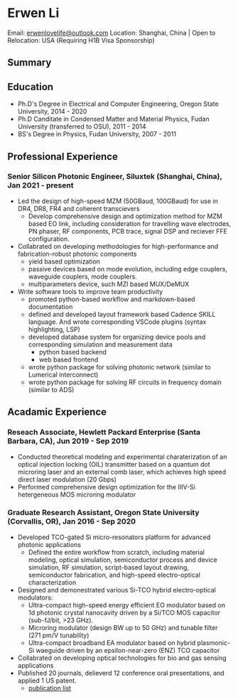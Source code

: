 # Erwen Li

Email: erwenlovelife@outlook.com
Location: Shanghai, China | Open to Relocation: USA (Requiring H1B Visa Sponsorship)  

## Summary

## Education

- Ph.D's Degree in Electrical and Computer Engineering, Oregon State University, 2014 - 2020
- Ph.D Canditate in Condensed Matter and Material Physics, Fudan University (transferred to OSU), 2011 - 2014
- BS's Degree in Physics, Fudan University, 2007 - 2011

## Professional Experience

### Senior Silicon Photonic Engineer, Siluxtek (Shanghai, China), Jan 2021 - present

- Led the design of high-speed MZM (50GBaud, 100GBaud) for use in DR4, DR8, FR4 and coherent transcievers
    - Develop comprehensive design and optimization method for MZM based EO link, including consideration for travelling wave electrodes, PN phaser, RF components, PCB trace, signal DSP and reciever FFE configuration.
- Collabrated on developing methodologies for high-performance and fabrication-robust photonic components
    - yield based optimization
    - passive devices based on mode evolution, including edge couplers, waveguide couplers, mode couplers.
    - multiparameters device, such MZI based MUX/DeMUX
- Write software tools to improve team productivity
    - promoted python-based workflow and markdown-based documentation
    - defined and developed layout framework based Cadence SKILL language. And wrote corresponding VSCode plugins (syntax highlighting, LSP)
    - developed database system for organizing device pools and corresponding simulation and measurement data
        - python based backend
        - web based frontend
    - wrote python package for solving photonic network (similar to Lumerical interconnect)
    - wrote python package for solving RF circuits in frequency domain (similar to ADS)

## Acadamic Experience

### Reseach Associate, Hewlett Packard Enterprise (Santa Barbara, CA), Jun 2019 - Sep 2019

- Conducted theoretical modeling and experimental charaterization of an optical injection locking (OIL) transmitter based on a quantum dot microring laser and an external comb laser, which achieves high speed direct laser modulation (20 Gbps)
- Performed comprehensive design optimization for the IIIV-Si hetergeneous MOS microring modulator

### Graduate Research Assistant, Oregon State University (Corvallis, OR), Jan 2016 - Sep 2020

- Developed TCO-gated Si micro-resonators platform for advanced photonic applications
    - Defined the entire workflow from scratch, including material modeling, optical simulation, semiconductor process and device simulation, RF simulation, script-based layout drawing, semiconductor fabrication, and high-speed electro-optical characterization
- Designed and demonestrated various Si-TCO hybrid electro-optical modulators:
    - Ultra-compact high-speed energy efficient EO modulator based on 1d photonic crystal nanocavity driven by a Si/TCO MOS capacitor (sub-fJ/bit, >23 GHz).
    - Microring modulator (design BW up to 50 GHz) and tunable filter (271 pm/V tunability)
    - Ultra-compact broadband EA modulator based on hybrid plasmonic-Si waeguide driven by an epsilon-near-zero (ENZ) TCO capacitor
- Collabrated on developing optical technologies for bio and gas sensing applications
- Published 20 journals, delieverd 12 conference oral presentations, and applied 1 US patent.
    - [publication list](https://scholar.google.com/citations?view_op=list_works&hl=zh-CN&user=FXwjSWQAAAAJ)


